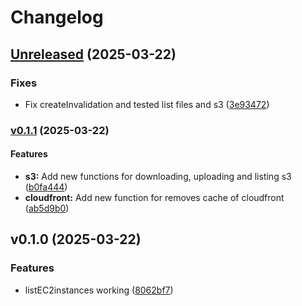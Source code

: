 # Changelog

## [Unreleased](https://github.com/sevir/gluaaws/compare/v0.1.1...3e93472bd0943b29c482a12284e6662c16863d16) (2025-03-22)

### Fixes

* Fix createInvalidation and tested list files and s3
([3e93472](https://github.com/sevir/gluaaws/commit/3e93472bd0943b29c482a12284e6662c16863d16))

### [v0.1.1](https://github.com/sevir/gluaaws/compare/v0.1.0...v0.1.1) (2025-03-22)

#### Features

* **s3:** Add new functions for downloading, uploading and listing s3
([b0fa444](https://github.com/sevir/gluaaws/commit/b0fa444432498acdc754efc81b7ea1c25c6fc3b4))
* **cloudfront:** Add new function for removes cache of cloudfront
([ab5d9b0](https://github.com/sevir/gluaaws/commit/ab5d9b0344e84178aab44e85db6f509225c9af18))

## v0.1.0 (2025-03-22)

### Features

* listEC2instances working
([8062bf7](https://github.com/sevir/gluaaws/commit/8062bf73d8e9490fd4a940b440a1bd2d9b8fccd0))
